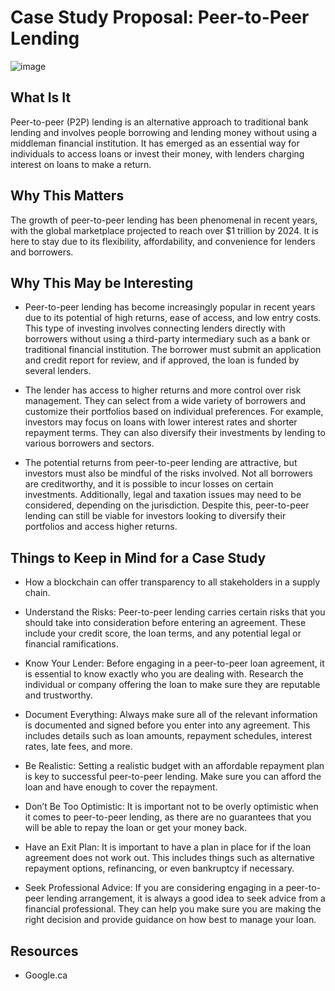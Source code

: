 # Case Study Proposal:  Peer-to-Peer Lending 

![image](https://wealthofgeeks.com/wp-content/uploads/2020/10/Peer-to-Peer.png)

## What Is It

Peer-to-peer (P2P) lending is an alternative approach to traditional bank lending and involves people borrowing and lending money without using a middleman financial institution. It has emerged as an essential way for individuals to access loans or invest their money, with lenders charging interest on loans to make a return. 

## Why This Matters

The growth of peer-to-peer lending has been phenomenal in recent years, with the global marketplace projected to reach over $1 trillion by 2024. It is here to stay due to its flexibility, affordability, and convenience for lenders and borrowers. 




## Why This May be Interesting

* Peer-to-peer lending has become increasingly popular in recent years due to its potential of high returns, ease of access, and low entry costs. This type of investing involves connecting lenders directly with borrowers without using a third-party intermediary such as a bank or traditional financial institution. The borrower must submit an application and credit report for review, and if approved, the loan is funded by several lenders. 

* The lender has access to higher returns and more control over risk management. They can select from a wide variety of borrowers and customize their portfolios based on individual preferences. For example, investors may focus on loans with lower interest rates and shorter repayment terms. They can also diversify their investments by lending to various borrowers and sectors. 

* The potential returns from peer-to-peer lending are attractive, but investors must also be mindful of the risks involved. Not all borrowers are creditworthy, and it is possible to incur losses on certain investments. Additionally, legal and taxation issues may need to be considered, depending on the jurisdiction. Despite this, peer-to-peer lending can still be viable for investors looking to diversify their portfolios and access higher returns. 

## Things to Keep in Mind for a Case Study

* How a blockchain can offer transparency to all stakeholders in a supply chain.

* Understand the Risks: Peer-to-peer lending carries certain risks that you should take into consideration before entering an agreement. These include your credit score, the loan terms, and any potential legal or financial ramifications.

* Know Your Lender: Before engaging in a peer-to-peer loan agreement, it is essential to know exactly who you are dealing with. Research the individual or company offering the loan to make sure they are reputable and trustworthy.

* Document Everything: Always make sure all of the relevant information is documented and signed before you enter into any agreement. This includes details such as loan amounts, repayment schedules, interest rates, late fees, and more.

* Be Realistic: Setting a realistic budget with an affordable repayment plan is key to successful peer-to-peer lending. Make sure you can afford the loan and have enough to cover the repayment.

* Don’t Be Too Optimistic: It is important not to be overly optimistic when it comes to peer-to-peer lending, as there are no guarantees that you will be able to repay the loan or get your money back.

* Have an Exit Plan: It is important to have a plan in place for if the loan agreement does not work out. This includes things such as alternative repayment options, refinancing, or even bankruptcy if necessary. 

* Seek Professional Advice: If you are considering engaging in a peer-to-peer lending arrangement, it is always a good idea to seek advice from a financial professional. They can help you make sure you are making the right decision and provide guidance on how best to manage your loan. 


## Resources

* Google.ca 

